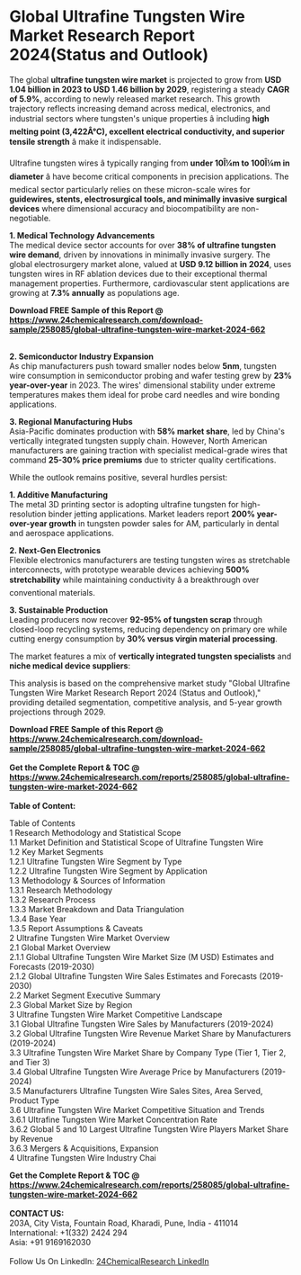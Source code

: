 <h1>Global Ultrafine Tungsten Wire Market Research Report 2024(Status and Outlook)</h1><p>The global <strong>ultrafine tungsten wire market</strong> is projected to grow from <strong>USD 1.04 billion in 2023 to USD 1.46 billion by 2029</strong>, registering a steady <strong>CAGR of 5.9%</strong>, according to newly released market research. This growth trajectory reflects increasing demand across medical, electronics, and industrial sectors where tungsten's unique properties â including <strong>high melting point (3,422Â°C), excellent electrical conductivity, and superior tensile strength</strong> â make it indispensable.</p><p>Ultrafine tungsten wires â typically ranging from <strong>under 10Î¼m to 100Î¼m in diameter</strong> â have become critical components in precision applications. The medical sector particularly relies on these micron-scale wires for <strong>guidewires, stents, electrosurgical tools, and minimally invasive surgical devices</strong> where dimensional accuracy and biocompatibility are non-negotiable.</p><p><strong>1. Medical Technology Advancements</strong><br>
The medical device sector accounts for over <strong>38% of ultrafine tungsten wire demand</strong>, driven by innovations in minimally invasive surgery. The global electrosurgery market alone, valued at <strong>USD 9.12 billion in 2024</strong>, uses tungsten wires in RF ablation devices due to their exceptional thermal management properties. Furthermore, cardiovascular stent applications are growing at <strong>7.3% annually</strong> as populations age.</p><div><b>Download FREE Sample of this Report @ 
            <a href="https://www.24chemicalresearch.com/download-sample/258085/global-ultrafine-tungsten-wire-market-2024-662">
            https://www.24chemicalresearch.com/download-sample/258085/global-ultrafine-tungsten-wire-market-2024-662</a></b></div><br><p><strong>2. Semiconductor Industry Expansion</strong><br>
As chip manufacturers push toward smaller nodes below <strong>5nm</strong>, tungsten wire consumption in semiconductor probing and wafer testing grew by <strong>23% year-over-year</strong> in 2023. The wires' dimensional stability under extreme temperatures makes them ideal for probe card needles and wire bonding applications.</p><p><strong>3. Regional Manufacturing Hubs</strong><br>
Asia-Pacific dominates production with <strong>58% market share</strong>, led by China's vertically integrated tungsten supply chain. However, North American manufacturers are gaining traction with specialist medical-grade wires that command <strong>25-30% price premiums</strong> due to stricter quality certifications.</p><p>While the outlook remains positive, several hurdles persist:</p><p><strong>1. Additive Manufacturing</strong><br>
The metal 3D printing sector is adopting ultrafine tungsten for high-resolution binder jetting applications. Market leaders report <strong>200% year-over-year growth</strong> in tungsten powder sales for AM, particularly in dental and aerospace applications.</p><p><strong>2. Next-Gen Electronics</strong><br>
Flexible electronics manufacturers are testing tungsten wires as stretchable interconnects, with prototype wearable devices achieving <strong>500% stretchability</strong> while maintaining conductivity â a breakthrough over conventional materials.</p><p><strong>3. Sustainable Production</strong><br>
Leading producers now recover <strong>92-95% of tungsten scrap</strong> through closed-loop recycling systems, reducing dependency on primary ore while cutting energy consumption by <strong>30% versus virgin material processing</strong>.</p><p>The market features a mix of <strong>vertically integrated tungsten specialists</strong> and <strong>niche medical device suppliers</strong>:</p><p>This analysis is based on the comprehensive market study "Global Ultrafine Tungsten Wire Market Research Report 2024 (Status and Outlook)," providing detailed segmentation, competitive analysis, and 5-year growth projections through 2029.</p><div><b>Download FREE Sample of this Report @ 
            <a href="https://www.24chemicalresearch.com/download-sample/258085/global-ultrafine-tungsten-wire-market-2024-662">
            https://www.24chemicalresearch.com/download-sample/258085/global-ultrafine-tungsten-wire-market-2024-662</a></b></div><br><div><b>Get the Complete Report & TOC @ 
            <a href="https://www.24chemicalresearch.com/reports/258085/global-ultrafine-tungsten-wire-market-2024-662">
            https://www.24chemicalresearch.com/reports/258085/global-ultrafine-tungsten-wire-market-2024-662</a></b></div><br>
            <b>Table of Content:</b><p>Table of Contents<br />
1 Research Methodology and Statistical Scope<br />
1.1 Market Definition and Statistical Scope of Ultrafine Tungsten Wire<br />
1.2 Key Market Segments<br />
1.2.1 Ultrafine Tungsten Wire Segment by Type<br />
1.2.2 Ultrafine Tungsten Wire Segment by Application<br />
1.3 Methodology & Sources of Information<br />
1.3.1 Research Methodology<br />
1.3.2 Research Process<br />
1.3.3 Market Breakdown and Data Triangulation<br />
1.3.4 Base Year<br />
1.3.5 Report Assumptions & Caveats<br />
2 Ultrafine Tungsten Wire Market Overview<br />
2.1 Global Market Overview<br />
2.1.1 Global Ultrafine Tungsten Wire Market Size (M USD) Estimates and Forecasts (2019-2030)<br />
2.1.2 Global Ultrafine Tungsten Wire Sales Estimates and Forecasts (2019-2030)<br />
2.2 Market Segment Executive Summary<br />
2.3 Global Market Size by Region<br />
3 Ultrafine Tungsten Wire Market Competitive Landscape<br />
3.1 Global Ultrafine Tungsten Wire Sales by Manufacturers (2019-2024)<br />
3.2 Global Ultrafine Tungsten Wire Revenue Market Share by Manufacturers (2019-2024)<br />
3.3 Ultrafine Tungsten Wire Market Share by Company Type (Tier 1, Tier 2, and Tier 3)<br />
3.4 Global Ultrafine Tungsten Wire Average Price by Manufacturers (2019-2024)<br />
3.5 Manufacturers Ultrafine Tungsten Wire Sales Sites, Area Served, Product Type<br />
3.6 Ultrafine Tungsten Wire Market Competitive Situation and Trends<br />
3.6.1 Ultrafine Tungsten Wire Market Concentration Rate<br />
3.6.2 Global 5 and 10 Largest Ultrafine Tungsten Wire Players Market Share by Revenue<br />
3.6.3 Mergers & Acquisitions, Expansion<br />
4 Ultrafine Tungsten Wire Industry Chai</p><div><b>Get the Complete Report & TOC @ 
            <a href="https://www.24chemicalresearch.com/reports/258085/global-ultrafine-tungsten-wire-market-2024-662">
            https://www.24chemicalresearch.com/reports/258085/global-ultrafine-tungsten-wire-market-2024-662</a></b></div><br><b>CONTACT US:</b><br>
            203A, City Vista, Fountain Road, Kharadi, Pune, India - 411014<br>
            International: +1(332) 2424 294<br>
            Asia: +91 9169162030 <br><br>
            Follow Us On LinkedIn: <a href="https://www.linkedin.com/company/24chemicalresearch/">24ChemicalResearch LinkedIn</a>